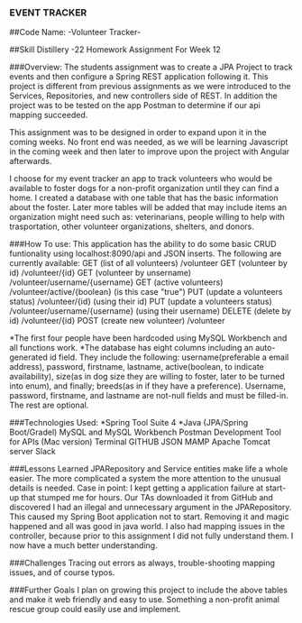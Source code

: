 ### EVENT TRACKER

##Code Name: -Volunteer Tracker-

##Skill Distillery -22 Homework Assignment For Week 12

###Overview:
The students assignment was to create a JPA Project to track events and then configure a Spring REST application following it.  This project is different from previous assignments as we were introduced to the Services, Repositories, and new controllers side of REST.  In addition the project was to be tested on the app Postman to determine if our api mapping succeeded.

This assignment was to be designed in order to expand upon it in the coming weeks.  No front end was needed, as we will be learning Javascript in the coming week and then later to improve upon the project with Angular afterwards.

I choose for my event tracker an app to track volunteers who would be available to foster dogs for a non-profit organization until they can find a home.
I created a database with one table that has the basic information about the foster.  Later more tables will be added that may include items an organization might need such as:  veterinarians, people willing to help with trasportation, other volunteer organizations, shelters, and donors.

###How To use:
This application has the ability to do some basic CRUD funtionality using localhost:8090/api and JSON inserts.  The following are currently available:
GET (list of all volunteers)      /volunteer
GET (volunteer by id)             /volunteer/{id}
GET (volunteer by unsername)      /volunteer/username/{username}
GET (active volunteers)           /volunteer/active/{boolean}  (is this case "true")
PUT (update a volunteers status)  /volunteer/{id}   (using their id)
PUT (update a volunteers status)  /volunteer/username/{username}   (using their username)
DELETE (delete by id)             /volunteer/{id}
POST (create new volunteer)       /volunteer

*The first four people have been hardcoded using MySQL Workbench and all functions work.
*The database has eight columns including an auto-generated id field.  They include the following: username(preferable a email address), password, firstname, lastname, active(boolean, to indicate availability), size(as in dog size they are willing to foster, later to be turned into enum), and finally; breeds(as in if they have a preference). Username, password, firstname, and lastname are not-null fields and must be filled-in. The rest are optional.  

###Technologies Used:
*Spring Tool Suite 4
*Java (JPA/Spring Boot/Gradel)
MySQL and MySQL Workbench
Postman Development Tool for APIs (Mac version)
Terminal
GITHUB
JSON
MAMP
Apache Tomcat server
Slack

###Lessons Learned
JPARepository and Service entities make life a whole easier.
The more complicated a system the more attention to the unusual details is needed.  Case in point: I kept getting a application failure at start-up that stumped me for hours.  Our TAs downloaded it from GitHub and discovered I had an illegal and unnecessary argument in the JPARepository.  This caused my Spring Boot application not to start.  Removing it and magic happened and all was good in java world.
I also had mapping issues in the controller, because prior to this assignment I did not fully understand them.  I now have a much better understanding.

###Challenges
Tracing out errors as always, trouble-shooting mapping issues, and of course typos.

###Further Goals
I plan on growing this project to include the above tables and make it web friendly and easy to use.  Something a non-profit animal rescue group could easily use and implement.
